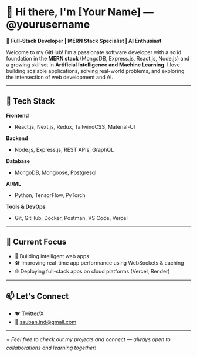 # 👋 Hi there, I'm [Your Name] — @yourusername

🎯 **Full-Stack Developer | MERN Stack Specialist | AI Enthusiast**

Welcome to my GitHub! I'm a passionate software developer with a solid foundation in the **MERN stack** (MongoDB, Express.js, React.js, Node.js) and a growing skillset in **Artificial Intelligence and Machine Learning**. I love building scalable applications, solving real-world problems, and exploring the intersection of web development and AI.

---

## 🚀 Tech Stack

**Frontend**
- React.js, Next.js, Redux, TailwindCSS, Material-UI

**Backend**
- Node.js, Express.js, REST APIs, GraphQL

**Database**
- MongoDB, Mongoose, Postgresql

**AI/ML**
- Python, TensorFlow, PyTorch

**Tools & DevOps**
- Git, GitHub, Docker, Postman, VS Code, Vercel

---

## 📌 Current Focus

- 🧠 Building intelligent web apps
- 🛠️ Improving real-time app performance using WebSockets & caching
- 🌐 Deploying full-stack apps on cloud platforms (Vercel, Render)

---

## 📫 Let's Connect

- 🐦 [Twitter/X](https://twitter.com/Groot_7s)
- 📧 sauban.ind@gmail.com

---

⭐️ *Feel free to check out my projects and connect — always open to collaborations and learning together!*
